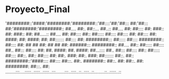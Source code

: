 # Proyecto_Final
'########::'####:'########:'########::'##::::'##:'##::: ##:'##::: ##:'########:'########::
 ##.... ##:. ##::... ##..:: ##.... ##: ##:::: ##: ###:: ##: ###:: ##: ##.....:: ##.... ##:
 ##:::: ##:: ##::::: ##:::: ##:::: ##: ##:::: ##: ####: ##: ####: ##: ##::::::: ##:::: ##:
 ########::: ##::::: ##:::: ########:: ##:::: ##: ## ## ##: ## ## ##: ######::: ########::
 ##.... ##:: ##::::: ##:::: ##.. ##::: ##:::: ##: ##. ####: ##. ####: ##...:::: ##.. ##:::
 ##:::: ##:: ##::::: ##:::: ##::. ##:: ##:::: ##: ##:. ###: ##:. ###: ##::::::: ##::. ##::
 ########::'####:::: ##:::: ##:::. ##:. #######:: ##::. ##: ##::. ##: ########: ##:::. ##:
........:::....:::::..:::::..:::::..:::.......:::..::::..::..::::..::........::..:::::..::

